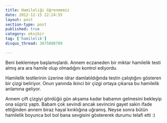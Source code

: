 ```yaml
---
title: Hamileliği öğrenmemiz
date: 2012-12-15 22:24:55
layout: post
section-type: post
published: true
category: eksibir
tag: ['hamilelik']
disqus_thread: 3875088709

---
```

Beni beklemeye başlamışlardı. Annem eczaneden bir miktar hamilelik testi almış ara ara hamile olup olmadığını kontrol ediyordu.

Hamilelik testlerinin üzerine idrar damlatıldığında testin çalıştığını gösteren bir çizgi beliriyor. Onun yanında ikinci bir çizgi ortaya çıkarsa bu hamilelik anlamına geliyor.

Annem çift çizgiyi gördüğü gün akşama kadar babamın gelmesini bekleyip ona süpriz yaptı. Babam çok sevindi ancak sevincini gayet sakin ifade ettiğinden annem biraz hayal kırıklığına uğramış. Neyse sonra bütün hamilelik boyunca bol bol bana sevgisini göstererek durumu telafi etti :)
